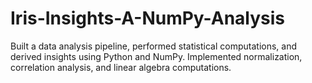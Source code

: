 # Iris-Insights-A-NumPy-Analysis
Built a data analysis pipeline, performed statistical computations, and derived insights using Python and NumPy. Implemented normalization, correlation analysis, and linear algebra computations.
